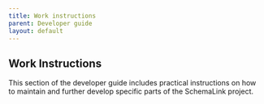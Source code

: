 ```yaml
---
title: Work instructions
parent: Developer guide
layout: default
---
```


## Work Instructions

This section of the developer guide includes practical instructions on how to
maintain and further develop specific parts of the SchemaLink project.
